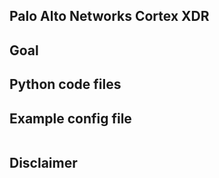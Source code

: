 ## Palo Alto Networks Cortex XDR


## Goal


## Python code files


## Example config file
```

```


## Disclaimer
